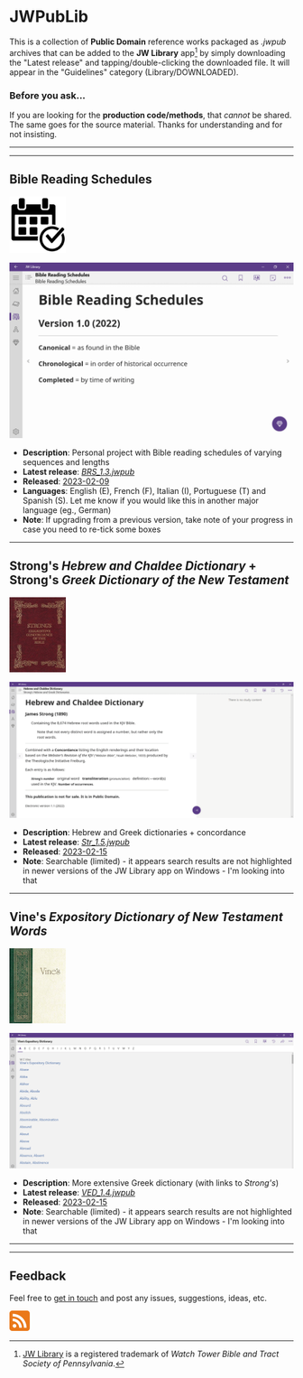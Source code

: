 # JWPubLib

This is a collection of **Public Domain** reference works packaged as *.jwpub* archives that can be added to the **JW Library** app[^1] by simply downloading the "Latest release" and tapping/double-clicking the downloaded file. It will appear in the "Guidelines" category (Library/DOWNLOADED).

### Before you ask...

If you are looking for the **production code/methods**, that *cannot* be shared. The same goes for the source material. Thanks for understanding and for not insisting.
____
____
## Bible Reading Schedules
<img src="screenshots/BRS.jpg" width="100px">

![preview](screenshots/BRS.gif)

* **Description**: Personal project with Bible reading schedules of varying sequences and lengths
* **Latest release**: [*BRS_1.3.jwpub*](https://github.com/erykjj/jwpublib/releases/tag/BRS_1.3)
* **Released**: [2023-02-09](CHANGELOG.md/#brs_13---2023-02-09)
* **Languages**: English (E), French (F), Italian (I), Portuguese (T) and Spanish (S). Let me know if you would like this in another major language (eg., German)
* **Note**: If upgrading from a previous version, take note of your progress in case you need to re-tick some boxes

____
## Strong's *Hebrew and Chaldee Dictionary* + Strong's *Greek Dictionary of the New Testament*
<img src="screenshots/Strongs.jpg" width="100px">

![preview](screenshots/Str.gif)

* **Description**: Hebrew and Greek dictionaries + concordance
* **Latest release**: [*Str_1.5.jwpub*](https://github.com/erykjj/jwpublib/releases/tag/Str_1.5)
* **Released**: [2023-02-15](CHANGELOG.md/#str_15---2023-02-15)
* **Note**: Searchable (limited) - it appears search results are not highlighted in newer versions of the JW Library app on Windows - I'm looking into that

____
## Vine's *Expository Dictionary of New Testament Words*
<img src="screenshots/Vines.jpg" width="100px">

![preview](screenshots/VED.gif)

* **Description**: More extensive Greek dictionary (with links to *Strong's*)
* **Latest release**: [*VED_1.4.jwpub*](https://github.com/erykjj/jwpublib/releases/tag/VED_1.5)
* **Released**: [2023-02-15](CHANGELOG.md/#ved_15---2023-02-15)
* **Note**: Searchable (limited) - it appears search results are not highlighted in newer versions of the JW Library app on Windows - I'm looking into that
____
____
## Feedback

Feel free to [get in touch](https://github.com/erykjj/jwpublib/issues) and post any issues, suggestions, ideas, etc.

[![RSS of releases](screenshots/rss-36.png)](https://github.com/erykjj/jwpublib/releases.atom)

[^1]: [JW Library](https://www.jw.org/en/online-help/jw-library/) is a registered trademark of *Watch Tower Bible and Tract Society of Pennsylvania*.
